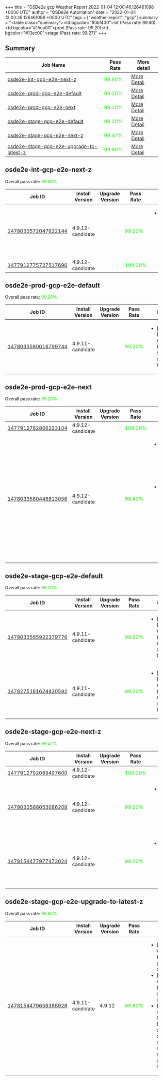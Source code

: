 +++
title = "OSDe2e gcp Weather Report 2022-01-04 12:00:46.126461088 +0000 UTC"
author = "OSDe2e Automation"
date = "2022-01-04 12:00:46.126461088 +0000 UTC"
tags = ["weather-report", "gcp"]
summary = "<table class=\"summary\"><tr><td bgcolor=\"#0bf400\"></td><td>int (Pass rate: 99.60)</td></tr><tr><td bgcolor=\"#15ea00\"></td><td>prod (Pass rate: 99.20)</td></tr><tr><td bgcolor=\"#13ec00\"></td><td>stage (Pass rate: 99.27)</td></tr></table>"
+++
## Summary

| Job Name | Pass Rate | More detail |
|----------|-----------|-------------|
|[osde2e-int-gcp-e2e-next-z](https://prow.ci.openshift.org/?job=osde2e-int-gcp-e2e-next-z)| <span style="color:#0bf400;">99.60%</span>|[More Detail](#osde2e-int-gcp-e2e-next-z)|
|[osde2e-prod-gcp-e2e-default](https://prow.ci.openshift.org/?job=osde2e-prod-gcp-e2e-default)| <span style="color:#15ea00;">99.20%</span>|[More Detail](#osde2e-prod-gcp-e2e-default)|
|[osde2e-prod-gcp-e2e-next](https://prow.ci.openshift.org/?job=osde2e-prod-gcp-e2e-next)| <span style="color:#15ea00;">99.20%</span>|[More Detail](#osde2e-prod-gcp-e2e-next)|
|[osde2e-stage-gcp-e2e-default](https://prow.ci.openshift.org/?job=osde2e-stage-gcp-e2e-default)| <span style="color:#15ea00;">99.20%</span>|[More Detail](#osde2e-stage-gcp-e2e-default)|
|[osde2e-stage-gcp-e2e-next-z](https://prow.ci.openshift.org/?job=osde2e-stage-gcp-e2e-next-z)| <span style="color:#0ef100;">99.47%</span>|[More Detail](#osde2e-stage-gcp-e2e-next-z)|
|[osde2e-stage-gcp-e2e-upgrade-to-latest-z](https://prow.ci.openshift.org/?job=osde2e-stage-gcp-e2e-upgrade-to-latest-z)| <span style="color:#1fe000;">98.80%</span>|[More Detail](#osde2e-stage-gcp-e2e-upgrade-to-latest-z)|



## osde2e-int-gcp-e2e-next-z

Overall pass rate: <span style="color:#0bf400;">99.60%</span>

| Job ID | Install Version | Upgrade Version | Pass Rate | Failures |
|--------|-----------------|-----------------|-----------|----------|
[1478033572047622144](https://prow.ci.openshift.org/view/gs/origin-ci-test/logs/osde2e-int-gcp-e2e-next-z/1478033572047622144) | 4.9.12-candidate |  | <span style="color:#15ea00;">99.20%</span>|<ul><li>[install] [Suite: e2e] Workload (guestbook) should get created in the cluster</li></ul>
[1477912775727517696](https://prow.ci.openshift.org/view/gs/origin-ci-test/logs/osde2e-int-gcp-e2e-next-z/1477912775727517696) | 4.9.12-candidate |  | <span style="color:#01fe00;">100.00%</span>|



## osde2e-prod-gcp-e2e-default

Overall pass rate: <span style="color:#15ea00;">99.20%</span>

| Job ID | Install Version | Upgrade Version | Pass Rate | Failures |
|--------|-----------------|-----------------|-----------|----------|
[1478033580016799744](https://prow.ci.openshift.org/view/gs/origin-ci-test/logs/osde2e-prod-gcp-e2e-default/1478033580016799744) | 4.9.11-candidate |  | <span style="color:#15ea00;">99.20%</span>|<ul><li>[install] [Suite: e2e] Workload (guestbook) should get created in the cluster</li></ul>



## osde2e-prod-gcp-e2e-next

Overall pass rate: <span style="color:#15ea00;">99.20%</span>

| Job ID | Install Version | Upgrade Version | Pass Rate | Failures |
|--------|-----------------|-----------------|-----------|----------|
[1477912782866223104](https://prow.ci.openshift.org/view/gs/origin-ci-test/logs/osde2e-prod-gcp-e2e-next/1477912782866223104) | 4.9.12-candidate |  | <span style="color:#01fe00;">100.00%</span>|
[1478033580448813056](https://prow.ci.openshift.org/view/gs/origin-ci-test/logs/osde2e-prod-gcp-e2e-next/1478033580448813056) | 4.9.12-candidate |  | <span style="color:#29d600;">98.40%</span>|<ul><li>[install] [Suite: e2e] Workload (guestbook) should get created in the cluster</li><li>[install] [Suite: e2e] [OSD] RBAC Dedicated Admins SCC permissions scc-test new SCC does not break pods</li></ul>



## osde2e-stage-gcp-e2e-default

Overall pass rate: <span style="color:#15ea00;">99.20%</span>

| Job ID | Install Version | Upgrade Version | Pass Rate | Failures |
|--------|-----------------|-----------------|-----------|----------|
[1478033585922379776](https://prow.ci.openshift.org/view/gs/origin-ci-test/logs/osde2e-stage-gcp-e2e-default/1478033585922379776) | 4.9.11-candidate |  | <span style="color:#15ea00;">99.20%</span>|<ul><li>[install] [Suite: e2e] Workload (guestbook) should get created in the cluster</li></ul>
[1478275181624430592](https://prow.ci.openshift.org/view/gs/origin-ci-test/logs/osde2e-stage-gcp-e2e-default/1478275181624430592) | 4.9.11-candidate |  | <span style="color:#15ea00;">99.20%</span>|<ul><li>[install] [Suite: e2e] Workload (guestbook) should get created in the cluster</li></ul>



## osde2e-stage-gcp-e2e-next-z

Overall pass rate: <span style="color:#0ef100;">99.47%</span>

| Job ID | Install Version | Upgrade Version | Pass Rate | Failures |
|--------|-----------------|-----------------|-----------|----------|
[1477912792089497600](https://prow.ci.openshift.org/view/gs/origin-ci-test/logs/osde2e-stage-gcp-e2e-next-z/1477912792089497600) | 4.9.12-candidate |  | <span style="color:#01fe00;">100.00%</span>|
[1478033588053086208](https://prow.ci.openshift.org/view/gs/origin-ci-test/logs/osde2e-stage-gcp-e2e-next-z/1478033588053086208) | 4.9.12-candidate |  | <span style="color:#15ea00;">99.20%</span>|<ul><li>[install] [Suite: e2e] Workload (guestbook) should get created in the cluster</li></ul>
[1478154477977473024](https://prow.ci.openshift.org/view/gs/origin-ci-test/logs/osde2e-stage-gcp-e2e-next-z/1478154477977473024) | 4.9.12-candidate |  | <span style="color:#15ea00;">99.20%</span>|<ul><li>[install] [Suite: e2e] Workload (guestbook) should get created in the cluster</li></ul>



## osde2e-stage-gcp-e2e-upgrade-to-latest-z

Overall pass rate: <span style="color:#1fe000;">98.80%</span>

| Job ID | Install Version | Upgrade Version | Pass Rate | Failures |
|--------|-----------------|-----------------|-----------|----------|
[1478154479659388928](https://prow.ci.openshift.org/view/gs/origin-ci-test/logs/osde2e-stage-gcp-e2e-upgrade-to-latest-z/1478154479659388928) | 4.9.11-candidate | 4.9.12 | <span style="color:#1fe000;">98.80%</span>|<ul><li>[install] [Suite: e2e] Workload (guestbook) should get created in the cluster</li><li>[upgrade] [Suite: e2e] Workload (guestbook) should get created in the cluster</li><li>[upgrade] [Suite: operators] [OSD] OSD Metrics Exporter Basic Test clusterServiceVersion openshift-osd-metrics/osd-metrics-exporter should be present and in succeeded state</li></ul>




